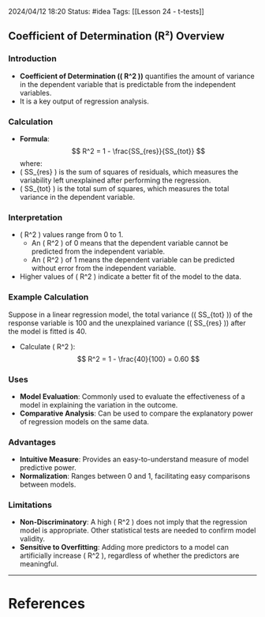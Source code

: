 
2024/04/12 18:20
Status: #idea
Tags: [[Lesson 24 - t-tests]]

## Coefficient of Determination (R²) Overview

### Introduction
- **Coefficient of Determination (\( R^2 \))** quantifies the amount of variance in the dependent variable that is predictable from the independent variables.
- It is a key output of regression analysis.

### Calculation
- **Formula**:
$$
R^2 = 1 - \frac{SS_{res}}{SS_{tot}}
$$
where:
- \( SS_{res} \) is the sum of squares of residuals, which measures the variability left unexplained after performing the regression.
- \( SS_{tot} \) is the total sum of squares, which measures the total variance in the dependent variable.

### Interpretation
- \( R^2 \) values range from 0 to 1.
  - An \( R^2 \) of 0 means that the dependent variable cannot be predicted from the independent variable.
  - An \( R^2 \) of 1 means the dependent variable can be predicted without error from the independent variable.
- Higher values of \( R^2 \) indicate a better fit of the model to the data.

### Example Calculation
Suppose in a linear regression model, the total variance (\( SS_{tot} \)) of the response variable is 100 and the unexplained variance (\( SS_{res} \)) after the model is fitted is 40.

- Calculate \( R^2 \):
$$
R^2 = 1 - \frac{40}{100} = 0.60
$$

### Uses
- **Model Evaluation**: Commonly used to evaluate the effectiveness of a model in explaining the variation in the outcome.
- **Comparative Analysis**: Can be used to compare the explanatory power of regression models on the same data.

### Advantages
- **Intuitive Measure**: Provides an easy-to-understand measure of model predictive power.
- **Normalization**: Ranges between 0 and 1, facilitating easy comparisons between models.

### Limitations
- **Non-Discriminatory**: A high \( R^2 \) does not imply that the regression model is appropriate. Other statistical tests are needed to confirm model validity.
- **Sensitive to Overfitting**: Adding more predictors to a model can artificially increase \( R^2 \), regardless of whether the predictors are meaningful.






---
# References
